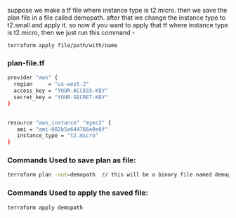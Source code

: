 suppose we make a tf file where instance type is t2.micro. then we save the plan file in a file called demopath. after that we change the instance type to t2.small and apply it.
so now if you want to apply that tf where instance type is t2.micro, then we just run this command - 
```
terraform apply file/path/with/name
```

### plan-file.tf
```sh
provider "aws" {
  region     = "us-west-2"
  access_key = "YOUR-ACCESS-KEY"
  secret_key = "YOUR-SECRET-KEY"
}


resource "aws_instance" "myec2" {
   ami = "ami-082b5a644766e0e6f"
   instance_type = "t2.micro"
}
```
### Commands Used to save plan as file:
```sh
terraform plan -out=demopath  // this will be a binary file named demopath
```
### Commands Used to apply the saved file:
```
terraform apply demopath
```
